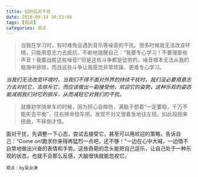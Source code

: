 ```yaml
---
title: 如何应对干扰
date: 2016-09-14 10:53:04
tags: [观点]
categories: 观点
---
```

> 当我在学习时，有时难免会遇到音乐等噪音的干扰。很多时候我无法改变环境，只能用意志力去抵抗，不断地提醒自己：“我要专心学习！不要理那些声音！我要战胜这些噪音!”但是这些斗争都是徒劳的，噪音根本无法从我的脑海中排除，而且这些斗争让我感觉非常烦躁，更难专心学习。




  *当我们无法改变环境时，当我们不得不面对外界的持续干扰时，我们没必要用意志力去对抗它，去排斥它，而应该做出一副接受他，欢迎它的姿势，这种乐观的姿态能减弱我们对它的排斥，从而减轻它对我们的干扰。*

  <!-- more -->

> 就像初学骑单车的时候，因为担心会摔伤，满脑子想着“一定要稳，千万不能失去平衡”，往右拼命扭车把，发现不对又很着急地往左扭，如此般扭来扭曲，不摔倒才怪。

面对干扰，先调整一下心态，尝试去接受它，甚至可以用欢迎的策略，告诉自己：“Come on!跪求你来得再猛烈一点吧，还不够！”一边在心中大喊，一边情不自禁地做出兴奋的表情和手势。这些奇葩的念头能把自己逗乐，让自己处于一种乐观的状态，也就不会那么反感，大脑很快就能忽视它。

`观点：by吴业涛`
